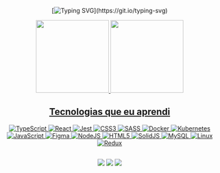 <div align="center">
  
[![Typing SVG](https://readme-typing-svg.demolab.com?font=Fira+Code&size=30&pause=1000&color=4D22F7&center=verdadeiro&vCenter=verdadeiro&width=455&height=60&lines=Ol%C3%A1%2C+Me+chamo+%3CAndressa%2F%3E;Seja+bem-vindo(a)+aqui.)](https://git.io/typing-svg)
  
</div>

<div align="center">
  <a href="https://github.com/andressaribeiroo">
  <img height="170em" src="https://github-readme-stats.vercel.app/api?username=andressaribeiroo&show_icons=true&theme=aura&include_all_commits=true&count_private=true"/>
  <img height="170em" src="https://github-readme-stats.vercel.app/api/top-langs/?username=andressaribeiroo&layout=compact&langs_count=7&theme=aura"/>

</div>
 
<div align="center"> 
  
 ## Tecnologias que eu aprendi 

![TypeScript](https://img.shields.io/badge/typescript-%23007ACC.svg?style=for-the-badge&logo=typescript&logoColor=white)
![React](https://img.shields.io/badge/react-%2320232a.svg?style=for-the-badge&logo=react&logoColor=%2361DAFB)
![Jest](https://img.shields.io/badge/-jest-%23C21325?style=for-the-badge&logo=jest&logoColor=white)
![CSS3](https://img.shields.io/badge/css3-%231572B6.svg?style=for-the-badge&logo=css3&logoColor=white)
![SASS](https://img.shields.io/badge/SASS-hotpink.svg?style=for-the-badge&logo=SASS&logoColor=white)
![Docker](https://img.shields.io/badge/docker-%230db7ed.svg?style=for-the-badge&logo=docker&logoColor=white)
![Kubernetes](https://img.shields.io/badge/kubernetes-%23326ce5.svg?style=for-the-badge&logo=kubernetes&logoColor=white)
![JavaScript](https://img.shields.io/badge/javascript-%23323330.svg?style=for-the-badge&logo=javascript&logoColor=%23F7DF1E)
![Figma](https://img.shields.io/badge/figma-%23F24E1E.svg?style=for-the-badge&logo=figma&logoColor=white)
![NodeJS](https://img.shields.io/badge/node.js-6DA55F?style=for-the-badge&logo=node.js&logoColor=white)
![HTML5](https://img.shields.io/badge/html5-%23E34F26.svg?style=for-the-badge&logo=html5&logoColor=white)
![SolidJS](https://img.shields.io/badge/SolidJS-2c4f7c?style=for-the-badge&logo=solid&logoColor=c8c9cb)
![MySQL](https://img.shields.io/badge/mysql-%2300f.svg?style=for-the-badge&logo=mysql&logoColor=white)
![Linux](https://img.shields.io/badge/Linux-FCC624?style=for-the-badge&logo=linux&logoColor=black)
![Redux](https://img.shields.io/badge/redux-%23593d88.svg?style=for-the-badge&logo=redux&logoColor=white)
</div>

  
  ##
  
<div align="center"> 
  <a href = "mailto:andressaclecia.ribeiro@gmail.com"><img src="https://img.shields.io/badge/-Gmail-%23333?style=for-the-badge&logo=gmail&logoColor=white" target="_blank"></a>
  <a href="https://www.linkedin.com//in/andressaribeiroo" target="_blank"><img src="https://img.shields.io/badge/-LinkedIn-%230077B5?style=for-the-badge&logo=linkedin&logoColor=white" target="_blank"></a> 
  <a href="https://wa.me/+5581986186087" target="_blank"><img src="https://img.shields.io/badge/WhatsApp-25D366?style=for-the-badge&logo=whatsapp&logoColor=white" target="_blank"></a> 
 
</div>
